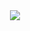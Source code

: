 <div align="center">
  <img src="https://capsule-render.vercel.app/api?type=cylinder&height=300&color=ff9000&text=Sunrise&textBg=false&section=header&fontColor=f6ff00&fontSize=90">
